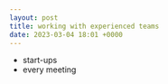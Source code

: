 ```yaml
---
layout: post
title: working with experienced teams
date: 2023-03-04 18:01 +0000
---
```


* start-ups
* every meeting 
